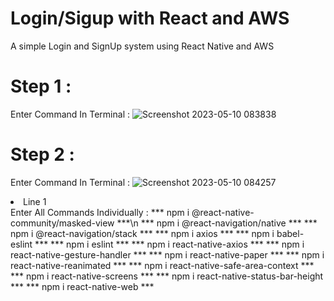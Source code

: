 # Login/Sigup with React and AWS
 A simple Login and SignUp system using React Native and AWS

# Step 1 :
 Enter Command In Terminal : ![Screenshot 2023-05-10 083838](https://github.com/NovoSphere/Login-Sigup-with-React-and-AWS/assets/112673081/8bd5e1e6-5240-4817-bdf6-2309e9501f5e)

# Step 2 :
 Enter Command In Terminal : ![Screenshot 2023-05-10 084257](https://github.com/NovoSphere/Login-Sigup-with-React-and-AWS/assets/112673081/2c48e1e8-95cd-4a13-b46c-9a532bf189f9)
 <li>Line 1</li>
 Enter All Commands Individually : 
 *** npm i @react-native-community/masked-view ***\n
 *** npm i @react-navigation/native ***
 *** npm i @react-navigation/stack ***
 *** npm i axios ***
 *** npm i babel-eslint ***
 *** npm i eslint ***
 *** npm i react-native-axios ***
 *** npm i react-native-gesture-handler ***
 *** npm i react-native-paper ***
 *** npm i react-native-reanimated ***
 *** npm i react-native-safe-area-context ***
 *** npm i react-native-screens ***
 *** npm i react-native-status-bar-height ***
 *** npm i react-native-web ***
